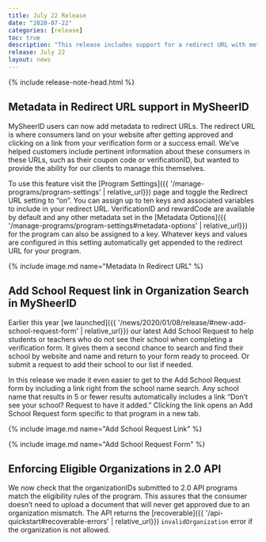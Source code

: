 ```yaml
---
title: July 22 Release
date: "2020-07-22"
categories: [release]
toc: true
description: "This release includes support for a redirect URL with metadata plus two changes to organization search, including linking to our Add School Request form."
release: July 22
layout: news
---
```


{% include release-note-head.html %}


## Metadata in Redirect URL support in MySheerID

MySheerID users can now add metadata to redirect URLs. The redirect URL is where consumers land on your website after getting approved and clicking on a link from your verification form or a success email. We’ve helped customers include pertinent information about these consumers in these URLs, such as their coupon code or verificationID, but wanted to provide the ability for our clients to manage this themselves. 

To use this feature visit the [Program Settings]({{ '/manage-programs/program-settings' | relative_url}}) page and toggle the Redirect URL setting to “on”. You can assign up to ten keys and associated variables to include in your redirect URL. VerificationID and rewardCode are available by default and any other metadata set in the [Metadata Options]({{ '/manage-programs/program-settings#metadata-options' | relative_url}}) for the program can also be assigned to a key. Whatever keys and values are configured in this setting automatically get appended to the redirect URL for your program.

{% include image.md name="Metadata In Redirect URL" %}


## Add School Request link in Organization Search in MySheerID

Earlier this year [we launched]({{ '/news/2020/01/08/release/#new-add-school-request-form' | relative_url}}) our latest Add School Request to help students or teachers who do not see their school when completing a verification form. It gives them a second chance to search and find their school by website and name and return to your form ready to proceed. Or submit a request to add their school to our list if needed. 

In this release we made it even easier to get to the Add School Request form by including a link right from the school name search. Any school name that results in 5 or fewer results automatically includes a link “Don’t see your school? Request to have it added.” Clicking the link opens an Add School Request form specific to that program in a new tab. 

{% include image.md name="Add School Request Link" %}

{% include image.md name="Add School Request Form" %}


## Enforcing Eligible Organizations in 2.0 API

We now check that the organizationIDs submitted to 2.0 API programs match the eligibility rules of the program. This assures that the consumer doesn’t need to upload a document that will never get approved due to an organization mismatch. The API returns the [recoverable]({{ '/api-quickstart#recoverable-errors' | relative_url}}) `invalidOrganization` error if the organization is not allowed.

